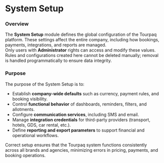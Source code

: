 # System Setup

### **Overview**

The **System Setup** module defines the global configuration of the Tourpaq platform. These settings affect the entire company, including how bookings, payments, integrations, and reports are managed.\
Only users with **Administrator** rights can access and modify these values. Rules and configurations created here cannot be deleted manually; removal is handled programmatically to ensure data integrity.

### **Purpose**

The purpose of the System Setup is to:

* Establish **company-wide defaults** such as currency, payment rules, and booking visibility.
* Control **functional behavior** of dashboards, reminders, filters, and allotments.
* Configure **communication services**, including SMS and email.
* Manage **integration credentials** for third-party providers (transport, hotels, GDS, car rental, etc.).
* Define **reporting and export parameters** to support financial and operational workflows.

Correct setup ensures that the Tourpaq system functions consistently across all brands and agencies, minimizing errors in pricing, payments, and booking operations.
